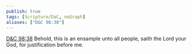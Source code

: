```yaml
---
publish: true
tags: [Scripture/DaC, noGraph]
aliases: ["D&C 98:38"]
---
```

[D&C 98:38](https://churchofjesuschrist.org/study/scriptures/dc-testament/dc/98?lang=eng&id=p38#p38) Behold, this is an ensample unto all people, saith the Lord your God, for justification before me.
